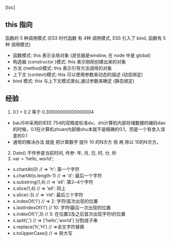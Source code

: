 [toc]

## this 指向

函数的 5 种调用模式 (ES3 时代函数 有 4种 调用模式, ES5 引入了 bind, 函数有 5 种 调用模式)

- 函数模式: this 表示全局对象 (游览器是window, 在 node 中是 global)
- 构造器 (constructor )模式: this 表示刚刚创建出来的对象
- 方法 (method)模式: this 表示引导方法调用的对象
- 上下文 (context)模式: this 可以使用参数来动态的描述 (动态绑定)
- bind 模式: this 与上下文模式类似,通过参数来确定 (静态绑定)

## 经验

1. 0.1 + 0.2 等于 0.30000000000000004
  - baiJS中采用的IEEE 754的双精度标准du，zhi计算机内部存储数据的编码dao的时候，0.1在计算机zhuan内部根shu本就不是精确的0.1，而是一个有舍入误差的0.1
  - 通常的解决办法 就是 把计算数字 提升 10 的N次方 倍 再 除以 10的N次方。
2. Date() 不传参是当前时间, 传参: 年, 月, 日, 时, 分, 秒
3. var = 'hello, world'; 
  - s.chartAt(0) // => 'h': 第一个字符
  - s.chartAt(s.length-1) // => 'd': 最后一个字符
  - s.substring(1,4) // => 'ell': 第2~4个字符
  - s.slice(1,4) // => 'ell': 同上
  - s.slice(-3) // => 'rld': 最后三个字符
  - s.indexOf('l') // => 2: 字符l首次出现的位置
  - s.lastIndexOf('l') // 10: 字符l最后一次出现的位置
  - s.indexOf('l',3) // 3: 在位置3及之后首次出现字符l的位置
  - s.split(',') // => ['hello','world'] 分割成子串
  - s.replace('h','H') // =>全文字符替换
  - s.toUpperCase() // => 转大写